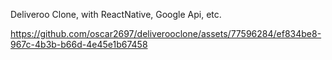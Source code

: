 Deliveroo Clone, with ReactNative, Google Api, etc.

https://github.com/oscar2697/deliverooclone/assets/77596284/ef834be8-967c-4b3b-b66d-4e45e1b67458

